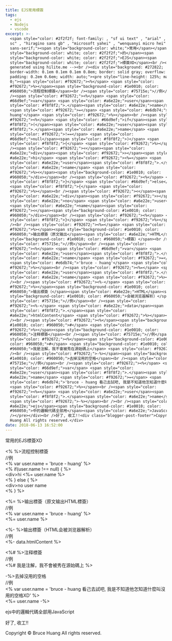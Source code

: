 ```yaml
---
title: EJS常用標簽
tags:
  - ejs
  - Nodejs
  - vscode
excerpt: >-
  <span style="color: #2f2f2f; font-family: , "sf ui text" , "arial" , "pingfang
  sc" , "hiragino sans gb" , "microsoft yahei" , "wenquanyi micro hei" ,
  sans-serif;"><span style="background-color: white;">常用</span></span><span
  style="background-color: white; color: #2f2f2f;">的</span><span
  style="background-color: white; color: #2f2f2f;">EJS</span><span
  style="background-color: white; color: #2f2f2f;">標簽XD</span><br /><!-- HTML
  generated using hilite.me --><br /><div style="background: #272822;
  border-width: 0.1em 0.1em 0.1em 0.8em; border: solid gray; overflow: auto;
  padding: 0.2em 0.6em; width: auto;"><pre style="line-height: 125%; margin:
  0;"><span style="color: #f92672;"><%</span> <span style="color:
  #f92672;">%></span><span style="background-color: #1e0010; color:
  #960050;">流程控制標簽</span><br /><span style="color: #75715e;">//例</span><br
  /><span style="color: #f92672;"><%</span> <span style="color:
  #66d9ef;">var</span> <span style="color: #a6e22e;">user</span><span
  style="color: #f8f8f2;">.</span><span style="color: #a6e22e;">name</span>
  <span style="color: #f92672;">=</span> <span style="color: #e6db74;">'bruce -
  huang'</span> <span style="color: #f92672;">%></span><br /><span style="color:
  #f92672;"><%</span> <span style="color: #66d9ef;">if</span><span style="color:
  #f8f8f2;">(</span><span style="color: #a6e22e;">user</span><span style="color:
  #f8f8f2;">.</span><span style="color: #a6e22e;">name</span> <span
  style="color: #f92672;">!==</span> <span style="color:
  #66d9ef;">null</span><span style="color: #f8f8f2;">)</span> <span
  style="color: #f8f8f2;">{</span> <span style="color: #f92672;">%></span><br
  /><span style="color: #f92672;"><</span><span style="color:
  #a6e22e;">div</span><span style="color: #f92672;">></span><span style="color:
  #a6e22e;">hi</span> <span style="color: #f92672;"><%=</span> <span
  style="color: #a6e22e;">user</span><span style="color: #f8f8f2;">.</span><span
  style="color: #a6e22e;">name</span> <span style="color:
  #f92672;">%><</span><span style="background-color: #1e0010; color:
  #960050;">/div></span><br /><span style="color: #f92672;"><%</span> <span
  style="color: #f8f8f2;">}</span> <span style="color: #66d9ef;">else</span>
  <span style="color: #f8f8f2;">{</span> <span style="color:
  #f92672;">%></span><br /><span style="color: #f92672;"><</span><span
  style="color: #a6e22e;">div</span><span style="color: #f92672;">></span><span
  style="color: #a6e22e;">no</span> <span style="color: #a6e22e;">user</span>
  <span style="color: #a6e22e;">name</span><span style="color:
  #f92672;"><</span><span style="background-color: #1e0010; color:
  #960050;">/div></span><br /><span style="color: #f92672;"><%</span> <span
  style="color: #f8f8f2;">}</span> <span style="color: #f92672;">%></span><br
  /><br /><span style="color: #f92672;"><%=</span> <span style="color:
  #f92672;">%></span><span style="background-color: #1e0010; color:
  #960050;">输出標簽（原文输出</span><span style="color: #a6e22e;">HTML</span><span
  style="background-color: #1e0010; color: #960050;">標簽）</span><br /><span
  style="color: #75715e;">//例</span><br /><span style="color:
  #f92672;"><%</span> <span style="color: #66d9ef;">var</span> <span
  style="color: #a6e22e;">user</span><span style="color: #f8f8f2;">.</span><span
  style="color: #a6e22e;">name</span> <span style="color: #f92672;">=</span>
  <span style="color: #e6db74;">'bruce - huang'</span> <span style="color:
  #f92672;">%></span><br /><span style="color: #f92672;"><%=</span> <span
  style="color: #a6e22e;">user</span><span style="color: #f8f8f2;">.</span><span
  style="color: #a6e22e;">name</span> <span style="color: #f92672;">%></span><br
  /><br /><span style="color: #f92672;"><%-</span> <span style="color:
  #f92672;">%></span><span style="background-color: #1e0010; color:
  #960050;">输出標簽（</span><span style="color: #a6e22e;">HTML</span><span
  style="background-color: #1e0010; color: #960050;">会被浏览器解析）</span><br /><span
  style="color: #75715e;">//例</span><br /><span style="color:
  #f92672;"><%-</span> <span style="color: #a6e22e;">data</span><span
  style="color: #f8f8f2;">.</span><span style="color:
  #a6e22e;">htmlContent</span> <span style="color: #f92672;">%></span><br /><br
  /><br /><span style="color: #f92672;"><%</span><span style="background-color:
  #1e0010; color: #960050;">#</span> <span style="color:
  #f92672;">%></span><span style="background-color: #1e0010; color:
  #960050;">注释標簽</span><br /><span style="color: #75715e;">//例</span><br /><span
  style="color: #f92672;"><%</span><span style="background-color: #1e0010;
  color: #960050;">#</span> <span style="background-color: #1e0010; color:
  #960050;">我是注解，我不會被秀在源始碼上</span> <span style="color: #f92672;">%></span><br
  /><br /><span style="color: #f92672;">-%></span><span style="background-color:
  #1e0010; color: #960050;">去掉沒用的空格</span><br /><span style="color:
  #75715e;">//例</span><br /><span style="color: #f92672;"><%</span> <span
  style="color: #66d9ef;">var</span> <span style="color:
  #a6e22e;">user</span><span style="color: #f8f8f2;">.</span><span style="color:
  #a6e22e;">name</span> <span style="color: #f92672;">=</span> <span
  style="color: #e6db74;">'bruce - huang 看己去試吧, 我是不知道他怎知道什麼叫沒用的空格XD'</span>
  <span style="color: #f92672;">%></span><br /><span style="color:
  #f92672;"><%=</span> <span style="color: #a6e22e;">user</span><span
  style="color: #f8f8f2;">.</span><span style="color: #a6e22e;">name</span>
  <span style="color: #f92672;">-%></span><br /><br /><span style="color:
  #a6e22e;">ejs</span><span style="background-color: #1e0010; color:
  #960050;">中的邏輯代碼全部用</span><span style="color: #a6e22e;">JavaScript</span><br
  /></pre></div><br />好了, 收工!!<div class="blogger-post-footer">Copyright © Bruce
  Huang All rights reserved.</div>
date: 2018-06-13 16:52:00
---
```


常用的EJS標簽XD  
  

<% %>流程控制標簽  
//例  
<% var user.name \= 'bruce - huang' %>  
<% if(user.name !== null) { %>  
<div\>hi <%= user.name %></div>  
<% } else { %>  
<div\>no user name</div>  
<% } %>  
  
<%= %>输出標簽（原文输出HTML標簽）  
//例  
<% var user.name \= 'bruce - huang' %>  
<%= user.name %>  
  
<%- %>输出標簽（HTML会被浏览器解析）  
//例  
<%- data.htmlContent %>  
  
  
<%# %>注释標簽  
//例  
<%# 我是注解，我不會被秀在源始碼上 %>  
  
\-%>去掉沒用的空格  
//例  
<% var user.name \= 'bruce - huang 看己去試吧, 我是不知道他怎知道什麼叫沒用的空格XD' %>  
<%= user.name \-%>  
  
ejs中的邏輯代碼全部用JavaScript  

  
好了, 收工!!

Copyright © Bruce Huang All rights reserved.
<!-- more -->
